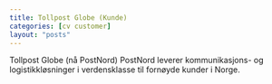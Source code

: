 ```yaml
---
title: Tollpost Globe (Kunde)
categories: [cv customer]
layout: "posts"
---
```


Tollpost Globe (nå PostNord)
PostNord leverer kommunikasjons- og logistikkløsninger i verdensklasse til fornøyde kunder i Norge.